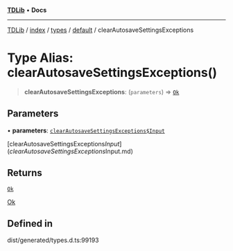 [**TDLib**](../../../../../../README.md) • **Docs**

***

[TDLib](../../../../../../modules.md) / [index](../../../../../README.md) / [types](../../../README.md) / [default](../README.md) / clearAutosaveSettingsExceptions

# Type Alias: clearAutosaveSettingsExceptions()

> **clearAutosaveSettingsExceptions**: (`parameters`) => [`Ok`](Ok.md)

## Parameters

• **parameters**: [`clearAutosaveSettingsExceptions$Input`](clearAutosaveSettingsExceptions$Input.md)

[clearAutosaveSettingsExceptions$Input](clearAutosaveSettingsExceptions$Input.md)

## Returns

[`Ok`](Ok.md)

[Ok](Ok.md)

## Defined in

dist/generated/types.d.ts:99193
